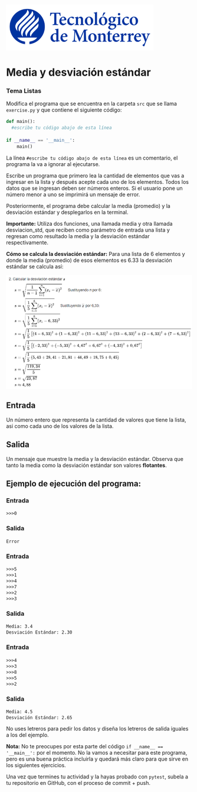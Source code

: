 ![Tec de Monterrey](../../images/logotecmty.png)
# Media y desviación estándar
### Tema Listas

Modifica el programa que se encuentra en la carpeta `src` que se llama `exercise.py` y que contiene el siguiente código:

```python
def main():
  #escribe tu código abajo de esta línea

if __name__ == '__main__':
    main()
```

La línea `#escribe tu código abajo de esta línea` es un comentario, el programa la va a ignorar al ejecutarse.

Escribe un programa que primero lea la cantidad de elementos que vas a ingresar en la lista y después acepte cada uno de los elementos. Todos los datos que se ingresan deben ser números enteros. Si el usuario pone un número menor a uno se imprimirá un mensaje de error.

Posteriormente, el programa debe calcular la media (promedio) y la desviación estándar y desplegarlos en la terminal.

**Importante:** Utiliza dos funciones, una llamada media y otra llamada desviacion_std, que reciben como parámetro de entrada una lista y regresan como resultado la media y la desviación estándar respectivamente.

**Cómo se calcula la desviación estándar:** Para una lista de 6 elementos y donde la media (promedio) de esos elementos es 6.33 la desviación estándar se calcula así: 

![Desviación Estándar](../../images/desviacion_std.PNG)

## Entrada
Un número entero que representa la cantidad de valores que tiene la lista, asi como cada uno de los valores de la lista.

## Salida
Un mensaje que muestre la media y la desviación estándar. Observa que tanto la media como la desviación estándar son valores **flotantes**.
 
## Ejemplo de ejecución del programa:
### Entrada
```
>>>0
```
### Salida
```
Error
```
### Entrada
```
>>>5
>>>1
>>>4
>>>7
>>>2
>>>3
```
### Salida
```
Media: 3.4
Desviación Estándar: 2.30
```

### Entrada
```
>>>4
>>>3
>>>8
>>>5
>>>2
```
### Salida
```
Media: 4.5
Desviación Estándar: 2.65
```
No uses letreros para pedir los datos y diseña los letreros de salida iguales a los del ejemplo.

**Nota:** No te preocupes por esta parte del código `if __name__ == '__main__':` por el momento. No la vamos a necesitar para este programa, pero es una buena práctica incluirla y quedará más claro para que sirve en los siguientes ejercicios.

Una vez que termines tu actividad y la hayas probado con `pytest`, subela a tu repositorio en GitHub, con el proceso de commit + push.
